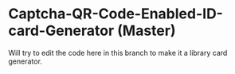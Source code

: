 # Captcha-QR-Code-Enabled-ID-card-Generator (Master)

Will try to edit the code here in this branch to make it a library card generator.
